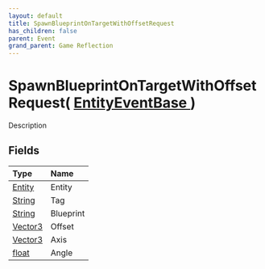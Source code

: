 ```yaml
---
layout: default
title: SpawnBlueprintOnTargetWithOffsetRequest
has_children: false
parent: Event
grand_parent: Game Reflection
---
```

# SpawnBlueprintOnTargetWithOffsetRequest( [ EntityEventBase ](/riftbreaker-wiki/docs/game-reflection/events/entity_event_base/) )
Description 

## Fields

| Type | Name |
|:----------|:--------------|
| [Entity](/riftbreaker-wiki/docs/game-reflection/classes/entity/) | Entity |
| [String](/riftbreaker-wiki/docs/game-reflection/components/string/) | Tag |
| [String](/riftbreaker-wiki/docs/game-reflection/components/string/) | Blueprint |
| [Vector3](/riftbreaker-wiki/docs/game-reflection/classes/vector3/) | Offset |
| [Vector3](/riftbreaker-wiki/docs/game-reflection/classes/vector3/) | Axis |
| [float](/riftbreaker-wiki/docs/game-reflection/components/float/) | Angle |

